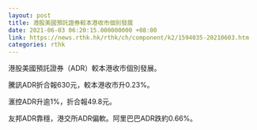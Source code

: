 ```yaml
---
layout: post
title: 港股美國預託證券較本港收市個別發展
date: 2021-06-03 06:20:15.000000000 +08:00
link: https://news.rthk.hk/rthk/ch/component/k2/1594035-20210603.htm
categories: rthk
---
```


港股美國預託證券（ADR）較本港收市個別發展。

騰訊ADR折合報630元，較本港收市升0.23%。

滙控ADR升逾1%，折合報49.8元。

友邦ADR靠穩，港交所ADR偏軟。阿里巴巴ADR跌約0.66%。
